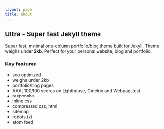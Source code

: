 ```yaml
---
layout: page
title: about
---
```


## Ultra - Super fast Jekyll theme 

Super fast, minimal one-column portfolio/blog theme built for Jekyll. Theme weighs under <strong>2kb</strong>. Perfect for your personal website, blog and portfolio.

### Key features

- seo optimized
- weighs under 2kb
- portfolio/blog pages
- AAA, 100/100 scores on Lighthouse, Gmetrix and Webpagetest
- responsive
- inline css
- compressed css, html
- sitemap
- robots.txt
- atom feed